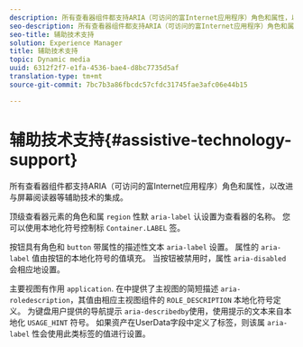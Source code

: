 ```yaml
---
description: 所有查看器组件都支持ARIA（可访问的富Internet应用程序）角色和属性，以改进与屏幕阅读器等辅助技术的集成。
seo-description: 所有查看器组件都支持ARIA（可访问的富Internet应用程序）角色和属性，以改进与屏幕阅读器等辅助技术的集成。
seo-title: 辅助技术支持
solution: Experience Manager
title: 辅助技术支持
topic: Dynamic media
uuid: 6312f2f7-e1fa-4536-bae4-d8bc7735d5af
translation-type: tm+mt
source-git-commit: 7bc7b3a86fbcdc57cfdc31745fae3afc06e44b15

---
```



# 辅助技术支持{#assistive-technology-support}

所有查看器组件都支持ARIA（可访问的富Internet应用程序）角色和属性，以改进与屏幕阅读器等辅助技术的集成。

顶级查看器元素的角色和属 `region` 性默 `aria-label` 认设置为查看器的名称。 您可以使用本地化符号控制标 `Container.LABEL` 签。

按钮具有角色和 `button` 带属性的描述性文本 `aria-label` 设置。 属性的 `aria-label` 值由按钮的本地化符号的值填充。 当按钮被禁用时，属性 `aria-disabled` 会相应地设置。

主要视图有作用 `application`. 在中提供了主视图的简短描述 `aria-roledescription`，其值由相应主视图组件的 `ROLE_DESCRIPTION` 本地化符号定义。 为键盘用户提供的导航提示 `aria-describedby`使用，使用提示的文本来自本地化 `USAGE_HINT` 符号。 如果资产在UserData字段中定义了标签，则该属 `aria-label` 性会使用此类标签的值进行设置。
